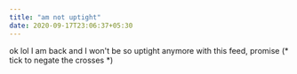 ```yaml
---
title: "am not uptight"
date: 2020-09-17T23:06:37+05:30
---
```


ok lol I am back and I won't be so uptight anymore with this feed, promise (* tick to negate the crosses *)
